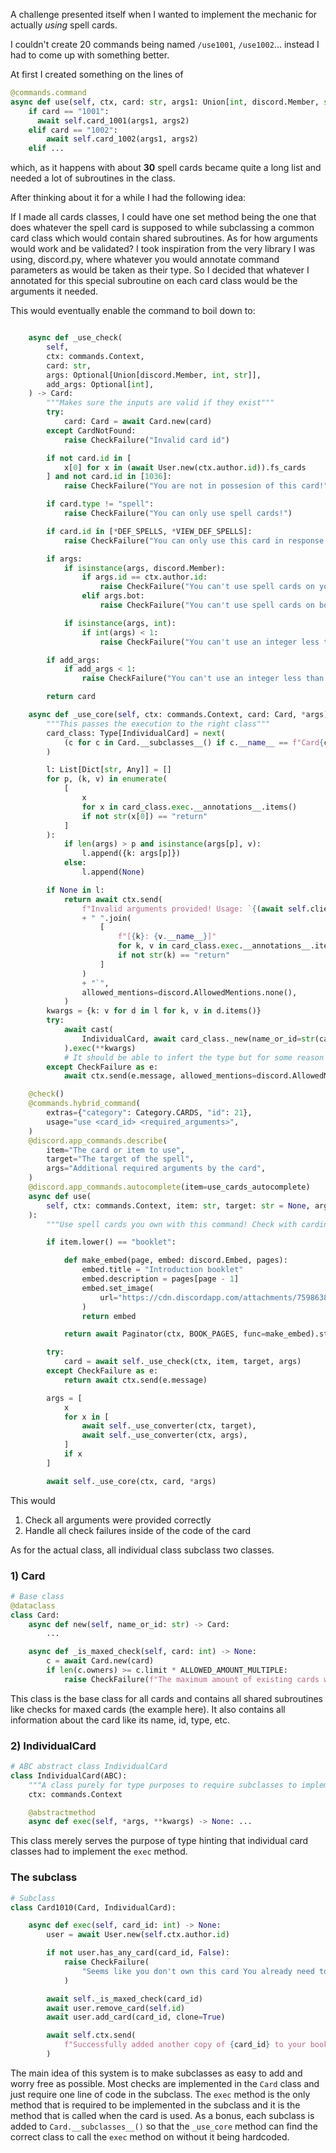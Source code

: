 A challenge presented itself when I wanted to implement the mechanic for actually *using* spell cards.

I couldn't create 20 commands being named `/use1001`, `/use1002`... instead I had to come up with something better.

At first I created something on the lines of 
```py
@commands.command
async def use(self, ctx, card: str, args1: Union[int, discord.Member, str] = None, args2: Union[int, str] = None):
    if card == "1001":
      await self.card_1001(args1, args2)
    elif card == "1002":
        await self.card_1002(args1, args2)
    elif ...
```
which, as it happens with about **30** spell cards became quite a long list and needed a lot of subroutines in the class.

After thinking about it for a while I had the following idea:

If I made all cards classes, I could have one set method being the one that does whatever the spell card is supposed to while subclassing a common card class which would contain shared subroutines.
As for how arguments would work and be validated? I took inspiration from the very library I was using, discord.py, where whatever you would annotate command parameters as would be taken as their type. So I decided that whatever I annotated for this special subroutine on each card class would be the arguments it needed. 

This would eventually enable the command to boil down to:
```py

    async def _use_check(
        self,
        ctx: commands.Context,
        card: str,
        args: Optional[Union[discord.Member, int, str]],
        add_args: Optional[int],
    ) -> Card:
        """Makes sure the inputs are valid if they exist"""
        try:
            card: Card = await Card.new(card)
        except CardNotFound:
            raise CheckFailure("Invalid card id")

        if not card.id in [
            x[0] for x in (await User.new(ctx.author.id)).fs_cards
        ] and not card.id in [1036]:
            raise CheckFailure("You are not in possesion of this card!")

        if card.type != "spell":
            raise CheckFailure("You can only use spell cards!")

        if card.id in [*DEF_SPELLS, *VIEW_DEF_SPELLS]:
            raise CheckFailure("You can only use this card in response to an attack!")

        if args:
            if isinstance(args, discord.Member):
                if args.id == ctx.author.id:
                    raise CheckFailure("You can't use spell cards on yourself")
                elif args.bot:
                    raise CheckFailure("You can't use spell cards on bots")

            if isinstance(args, int):
                if int(args) < 1:
                    raise CheckFailure("You can't use an integer less than 1")

        if add_args:
            if add_args < 1:
                raise CheckFailure("You can't use an integer less than 1")

        return card

    async def _use_core(self, ctx: commands.Context, card: Card, *args) -> None:
        """This passes the execution to the right class"""
        card_class: Type[IndividualCard] = next(
            (c for c in Card.__subclasses__() if c.__name__ == f"Card{card.id}")
        )

        l: List[Dict[str, Any]] = []
        for p, (k, v) in enumerate(
            [
                x
                for x in card_class.exec.__annotations__.items()
                if not str(x[0]) == "return"
            ]
        ):
            if len(args) > p and isinstance(args[p], v):
                l.append({k: args[p]})
            else:
                l.append(None)

        if None in l:
            return await ctx.send(
                f"Invalid arguments provided! Usage: `{(await self.client.command_prefix(self.client, ctx.message))[2]}use {card.id} "
                + " ".join(
                    [
                        f"[{k}: {v.__name__}]"
                        for k, v in card_class.exec.__annotations__.items()
                        if not str(k) == "return"
                    ]
                )
                + "`",
                allowed_mentions=discord.AllowedMentions.none(),
            )
        kwargs = {k: v for d in l for k, v in d.items()}
        try:
            await cast(
                IndividualCard, await card_class._new(name_or_id=str(card.id), ctx=ctx)
            ).exec(**kwargs)
            # It should be able to infert the type but for some reason it is not able to do so
        except CheckFailure as e:
            await ctx.send(e.message, allowed_mentions=discord.AllowedMentions.none())

    @check()
    @commands.hybrid_command(
        extras={"category": Category.CARDS, "id": 21},
        usage="use <card_id> <required_arguments>",
    )
    @discord.app_commands.describe(
        item="The card or item to use",
        target="The target of the spell",
        args="Additional required arguments by the card",
    )
    @discord.app_commands.autocomplete(item=use_cards_autocomplete)
    async def use(
        self, ctx: commands.Context, item: str, target: str = None, args: int = None
    ):
        """Use spell cards you own with this command! Check with cardinfo what arguments are required."""

        if item.lower() == "booklet":

            def make_embed(page, embed: discord.Embed, pages):
                embed.title = "Introduction booklet"
                embed.description = pages[page - 1]
                embed.set_image(
                    url="https://cdn.discordapp.com/attachments/759863805567565925/834794115148546058/image0.jpg"
                )
                return embed

            return await Paginator(ctx, BOOK_PAGES, func=make_embed).start()

        try:
            card = await self._use_check(ctx, item, target, args)
        except CheckFailure as e:
            return await ctx.send(e.message)

        args = [
            x
            for x in [
                await self._use_converter(ctx, target),
                await self._use_converter(ctx, args),
            ]
            if x
        ]

        await self._use_core(ctx, card, *args)
```
This would
1) Check all arguments were provided correctly
2) Handle all check failures inside of the code of the card


As for the actual class, all individual class subclass two classes. 
### 1) Card
```py
# Base class
@dataclass
class Card:
    async def new(self, name_or_id: str) -> Card:
        ...

    async def _is_maxed_check(self, card: int) -> None:
        c = await Card.new(card)
        if len(c.owners) >= c.limit * ALLOWED_AMOUNT_MULTIPLE:
            raise CheckFailure(f"The maximum amount of existing cards with id {card} is reached!")
```
This class is the base class for all cards and contains all shared subroutines like checks for maxed cards (the example here). It also contains all information about the card like its name, id, type, etc.

### 2) IndividualCard
```py
# ABC abstract class IndividualCard
class IndividualCard(ABC):
    """A class purely for type purposes to require subclasses to implement the exect method"""
    ctx: commands.Context

    @abstractmethod
    async def exec(self, *args, **kwargs) -> None: ...
```
This class merely serves the purpose of type hinting that individual card classes had to implement the `exec` method.

### The subclass
```py
# Subclass
class Card1010(Card, IndividualCard):

    async def exec(self, card_id: int) -> None:
        user = await User.new(self.ctx.author.id)

        if not user.has_any_card(card_id, False):
            raise CheckFailure(
                "Seems like you don't own this card You already need to own a (non-fake) copy of the card you want to duplicate"
            )

        await self._is_maxed_check(card_id)
        await user.remove_card(self.id)
        await user.add_card(card_id, clone=True)

        await self.ctx.send(
            f"Successfully added another copy of {card_id} to your book!"
        )
 ```
The main idea of this system is to make subclasses as easy to add and worry free as possible. Most checks are implemented in the `Card` class and just require one line of code in the subclass. The `exec` method is the only method that is required to be implemented in the subclass and it is the method that is called when the card is used. As a bonus, each subclass is added to `Card.__subclasses__()` so that the `_use_core` method can find the correct class to call the `exec` method on without it being hardcoded.
